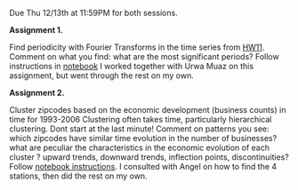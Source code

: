 Due Thu 12/13th at 11:59PM for both sessions. 

**Assignment 1.** 

Find periodicity with Fourier Transforms in the time series from [HW11](https://github.com/fedhere/PUI2018_fb55/tree/master/HW11_fb55). Comment on what you find: what are the most significant periods? Follow instructions in [notebook](https://github.com/fedhere/PUI2018_fb55/blob/master/HW12_fb55/subway_timeseries_instructions_part2.ipynb)
I worked together with Urwa Muaz on this assignment, but went through the rest on my own.

**Assignment 2.**

Cluster zipcodes based on the economic development (business counts) in time for 1993-2006
Clustering often takes time, particularly hierarchical clustering. Dont start at the last minute!
Comment on patterns you see: which zipcodes have similar time evolution in the number of businesses? what are peculiar the characteristics in the economic evolution of each cluster ? upward trends, downward trends, inflection points, discontinuities?
Follow [notebook instructions](https://github.com/fedhere/PUI2018_fb55/blob/master/HW12_fb55/HW11_Assignment1_instructions.ipynb). 
I consulted with Angel on how to find the 4 stations, then did the rest on my own. 

